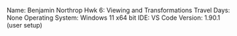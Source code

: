 Name: Benjamin Northrop
Hwk 6: Viewing and Transformations
Travel Days: None
Operating System: Windows 11 x64 bit
IDE: VS Code Version: 1.90.1 (user setup)
